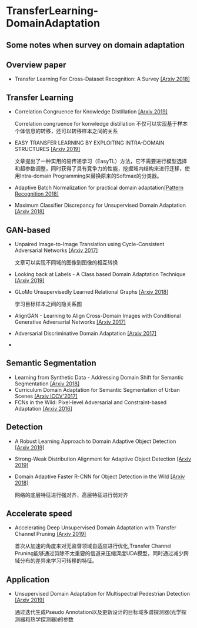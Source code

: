 # TransferLearning-DomainAdaptation
## Some notes when survey on domain adaptation

## Overview paper
* Transfer Learning For Cross-Dataset Recognition: A Survey [[Arxiv 2018]](https://arxiv.org/abs/1802.03601v4)

## Transfer Learning
* Correlation Congruence for Knowledge Distillation [[Arxiv 2019]](https://arxiv.org/abs/1904.01802)
   
   Correlation congruence for konwledge distillation 不仅可以实现基于样本个体信息的转移，还可以转移样本之间的关系
* EASY TRANSFER LEARNING BY EXPLOITING INTRA-DOMAIN STRUCTURES [[Arxiv 2019]](https://arxiv.org/pdf/1904.01376v2.pdf)
   
   文章提出了一种实用的易传递学习（EasyTL）方法，它不需要进行模型选择和超参数调整，同时获得了具有竞争力的性能，挖掘域内结构来进行迁移，使用Intra-domain Programming来替换原来的Softmax的分类器。
* Adaptive Batch Normalization for practical domain adaptation[[Pattern Recognition 2018]](https://www.sciencedirect.com/science/article/abs/pii/S003132031830092X)
* Maximum Classifier Discrepancy for Unsupervised Domain Adaptation [[Arxiv 2018]](https://arxiv.org/abs/1712.02560)

## GAN-based
* Unpaired Image-to-Image Translation using Cycle-Consistent Adversarial Networks [[Arxiv 2017]](https://arxiv.org/abs/1703.10593)
   
   文章可以实现不同域的图像到图像的相互转换 
* Looking back at Labels - A Class based Domain Adaptation Technique [[Arxiv 2019]](https://arxiv.org/abs/1904.01341)
* GLoMo Unsupervisedly Learned Relational Graphs [[Arxiv 2018]](https://arxiv.org/abs/1806.05662)

   学习目标样本之间的隐关系图
* AlignGAN - Learning to Align Cross-Domain Images with Conditional Generative Adversarial Networks [[Arxiv 2017]](https://arxiv.org/abs/1707.01400)
* Adversarial Discriminative Domain Adaptation [[Arxiv 2017]](https://arxiv.org/pdf/1702.05464.pdf)
* 

## Semantic Segmentation
* Learning from Synthetic Data - Addressing Domain Shift for Semantic Segmentation [[Arxiv 2018]](https://arxiv.org/abs/1711.06969)
* Curriculum Domain Adaptation for Semantic Segmentation of Urban Scenes [[Arxiv ICCV'2017]](https://arxiv.org/abs/1707.09465)
* FCNs in the Wild: Pixel-level Adversarial and Constraint-based Adaptation [[Arxiv 2016]](https://arxiv.org/abs/1612.02649)

## Detection
* A Robust Learning Approach to Domain Adaptive Object Detection [[Arxiv 2019]](https://arxiv.org/abs/1904.02361)
* Strong-Weak Distribution Alignment for Adaptive Object Detection [[Arxiv 2019]](https://arxiv.org/abs/1812.04798)
* Domain Adaptive Faster R-CNN for Object Detection in the Wild [[Arxiv 2018]](https://arxiv.org/abs/1803.03243)
  
  网络的底层特征进行强对齐，高层特征进行弱对齐

## Accelerate speed
* Accelerating Deep Unsupervised Domain Adaptation with Transfer Channel Pruning [[Arxiv 2019]](https://arxiv.org/abs/1904.02654)
   
   首次从加速的角度来对无监督领域自适应进行优化,Transfer Channel Pruning能够通过剪除不太重要的信道来压缩深度UDA模型，同时通过减少跨域分布的差异来学习可转移的特征。

## Application
* Unsupervised Domain Adaptation for Multispectral Pedestrian Detection [[Arxiv 2019]](https://arXiv.org/pdf/1904.03692v1.pdf)

   通过迭代生成Pseudo Annotation以及更新设计的目标域多谱探测器(光学探测器和热学探测器)的参数
   
